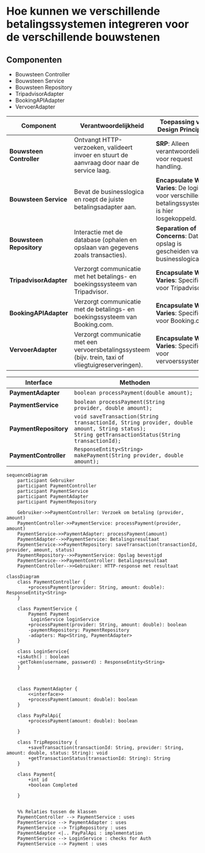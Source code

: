 # Hoe kunnen we verschillende betalingssystemen integreren voor de verschillende bouwstenen

## Componenten 
- Bouwsteen Controller
- Bouwsteen Service
- Bouwsteen Repository
- TripadvisorAdapter
- BookingAPIAdapter
- VervoerAdapter


| **Component**           | **Verantwoordelijkheid** | **Toepassing van Design Principles** |
|-------------------------|------------------------|--------------------------------|
| **Bouwsteen Controller** | Ontvangt HTTP-verzoeken, valideert invoer en stuurt de aanvraag door naar de service laag. | **SRP**: Alleen verantwoordelijk voor request handling. |
| **Bouwsteen Service**    | Bevat de businesslogica en roept de juiste betalingsadapter aan. | **Encapsulate What Varies**: De logica voor verschillende betalingssystemen is hier losgekoppeld. |
| **Bouwsteen Repository** | Interactie met de database (ophalen en opslaan van gegevens zoals transacties). | **Separation of Concerns**: Data-opslag is gescheiden van businesslogica. |
| **TripadvisorAdapter**   | Verzorgt communicatie met het betalings- en boekingssysteem van Tripadvisor. | **Encapsulate What Varies**: Specifiek voor Tripadvisor. |
| **BookingAPIAdapter**    | Verzorgt communicatie met de betalings- en boekingssysteem van Booking.com. | **Encapsulate What Varies**: Specifiek voor Booking.com. |
| **VervoerAdapter**       | Verzorgt communicatie met een vervoersbetalingssysteem (bijv. trein, taxi of vliegtuigreserveringen). | **Encapsulate What Varies**: Specifiek voor vervoerssystemen. |


| **Interface**          | **Methoden** |
|------------------------|-------------|
| **PaymentAdapter**     | `boolean processPayment(double amount);` |
| **PaymentService**     | `boolean processPayment(String provider, double amount);` |
| **PaymentRepository**  | `void saveTransaction(String transactionId, String provider, double amount, String status);`<br>`String getTransactionStatus(String transactionId);` |
| **PaymentController**  | `ResponseEntity<String> makePayment(String provider, double amount);` |

```mermaid
sequenceDiagram
    participant Gebruiker
    participant PaymentController
    participant PaymentService
    participant PaymentAdapter
    participant PaymentRepository

    Gebruiker->>PaymentController: Verzoek om betaling (provider, amount)
    PaymentController->>PaymentService: processPayment(provider, amount)
    PaymentService->>PaymentAdapter: processPayment(amount)
    PaymentAdapter-->>PaymentService: Betalingsresultaat
    PaymentService->>PaymentRepository: saveTransaction(transactionId, provider, amount, status)
    PaymentRepository-->>PaymentService: Opslag bevestigd
    PaymentService-->>PaymentController: Betalingsresultaat
    PaymentController-->>Gebruiker: HTTP-response met resultaat
```

```mermaid
classDiagram
    class PaymentController {
        +processPayment(provider: String, amount: double): ResponseEntity<String>
    }

    class PaymentService {
        Payment Payment
         LoginService loginService
        +processPayment(provider: String, amount: double): boolean
        -paymentRepository: PaymentRepository
        -adapters: Map<String, PaymentAdapter>
    }

    class LoginService{
    +isAuth() : boolean
    -getToken(username, password) : ResponseEntity<String>
    }
 
 

    class PaymentAdapter {
        <<interface>>
        +processPayment(amount: double): boolean
    }

    class PayPalApi{
        +processPayment(amount: double): boolean
        
    }

    class TripRepository {
        +saveTransaction(transactionId: String, provider: String, amount: double, status: String): void
        +getTransactionStatus(transactionId: String): String
    }

    class Payment{
        +int id
        +boolean Completed

    }
    

    %% Relaties tussen de klassen
    PaymentController --> PaymentService : uses
    PaymentService --> PaymentAdapter : uses
    PaymentService --> TripRepository : uses
    PaymentAdapter <|.. PayPalApi : implementation
    PaymentService --> LoginService : checks for Auth
    PaymentService --> Payment : uses
```
